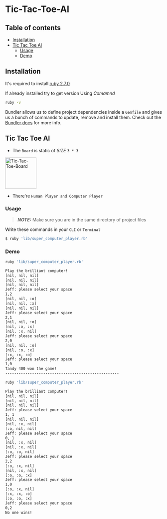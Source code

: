 # Tic-Tac-Toe-AI

## Table of contents
* [Installation](#installation)
* [Tic Tac Toe AI](#tic-tac-toe)
    * [Usage](#usage)
    * [Demo](#demo)


## Installation
It's required to install [ruby 2.7.0](https://www.ruby-lang.org/en/documentation/installation/)

If already installed try to get version Using *Comamnd* 
```bash 
ruby -v
```

Bundler allows us to define project dependencies inside a ```Gemfile``` and gives us a bunch of commands to update, remove and install them. Check out the [Bundler docs](http://bundler.io/docs.html) for more info.

## Tic Tac Toe AI
- The `Board` is static of *SIZE* ```3 * 3```

<img alt="Tic-Tac-Toe-Board" src="https://images-na.ssl-images-amazon.com/images/I/41eo33HEQRL.png" width="100">

- There're `Human Player and Computer Player`

### Usage

> **_NOTE:_** Make sure you are in the same directory of project files

Write these commands in your `CLI` or `Terminal`

```bash
$ ruby 'lib/super_computer_player.rb' 
```

### Demo

```bash
ruby 'lib/super_computer_player.rb'

Play the brilliant computer!
[nil, nil, nil]
[nil, nil, nil]
[nil, nil, nil]
Jeff: please select your space
1,2
[nil, nil, :o]
[nil, nil, :x]
[nil, nil, nil]
Jeff: please select your space
2,1
[nil, nil, :o]
[nil, :o, :x]
[nil, :x, nil]
Jeff: please select your space
2,0
[nil, nil, :o]
[nil, :o, :x]
[:x, :x, :o]
Jeff: please select your space
1,0
Tandy 400 won the game!
---------------------------------------------------

ruby 'lib/super_computer_player.rb'

Play the brilliant computer!
[nil, nil, nil]
[nil, nil, nil]
[nil, nil, nil]
Jeff: please select your space
1, 1
[nil, nil, nil]
[nil, :x, nil]
[:o, nil, nil]
Jeff: please select your space
0, 1
[nil, :x, nil]
[nil, :x, nil]
[:o, :o, nil]
Jeff: please select your space
2,2
[:o, :x, nil]
[nil, :x, nil]
[:o, :o, :x]
Jeff: please select your space
1,0
[:o, :x, nil]
[:x, :x, :o]
[:o, :o, :x]
Jeff: please select your space
0,2
No one wins!
```
